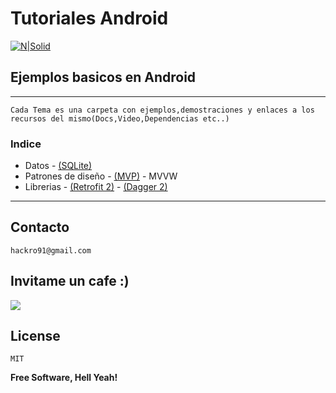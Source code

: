 
# Tutoriales Android

[![N|Solid](https://cfcdnpull-creativefreedoml.netdna-ssl.com/wp-content/uploads/2013/03/00-android-4-0_icons.png)](https://github.com/TutorialesHackro/AndroidTutorials)


Ejemplos basicos  en Android
----

----

    Cada Tema es una carpeta con ejemplos,demostraciones y enlaces a los recursos del mismo(Docs,Video,Dependencias etc..)

### Indice
  -  Datos
    -  [(SQLite)](https://github.com/TutorialesHackro/AndroidTutorials/tree/master/%23AndroidTutorials_SQLITE/SQLITE1)
  -   Patrones de diseño
    -  [(MVP)](https://github.com/TutorialesHackro/AndroidTutorials/tree/master/%23AndroidTutorials_MVP)
    -  MVVW
  -   Librerias
    -   [(Retrofit 2)](https://github.com/TutorialesHackro/AndroidTutorials/tree/master/%23AndroidTutorials_Retrofit)
    - [(Dagger 2)](https://github.com/TutorialesHackro/AndroidTutorials/tree/master/%23AndroidTutorials_Dagger2)

----


## Contacto ##
    hackro91@gmail.com

## Invitame un cafe :)
[![](https://www.paypalobjects.com/en_US/i/btn/btn_donateCC_LG.gif)](https://www.paypal.com/cgi-bin/webscr?cmd=_s-xclick&hosted_button_id=8Z684VNGVFSJA)

License
----
    MIT

**Free Software, Hell Yeah!**
